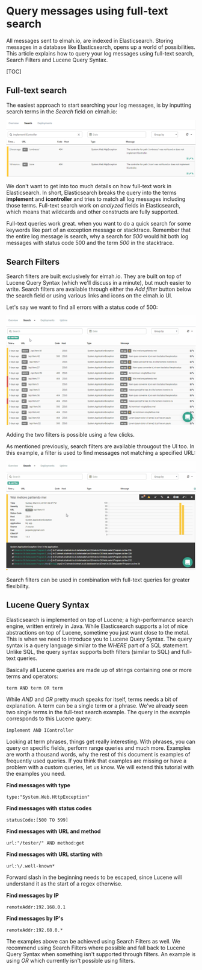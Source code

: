 # Query messages using full-text search
All messages sent to elmah.io, are indexed in Elasticsearch. Storing messages in a database like Elasticsearch, opens up a world of possibilities. This article explains how to query your log messages using full-text search, Search Filters and Lucene Query Syntax.

[TOC]

## Full-text search
The easiest approach to start searching your log messages, is by inputting search terms in the _Search_ field on elmah.io:

![Full-text query](images/full-text-search.png)

We don't want to get into too much details on how full-text work in Elasticsearch. In short, Elasticsearch breaks the query into the terms **implement** and **icontroller** and tries to match all log messages including those terms. Full-text search work on _analyzed_ fields in Elasticsearch, which means that wildcards and other constructs are fully supported.

Full-text queries work great. when you want to do a quick search for some keywords like part of an exception message or stacktrace. Remember that the entire log message is search, why a search for _500_ would hit both log messages with status code 500 and the term _500_ in the stacktrace.

## Search Filters

Search filters are built exclusively for elmah.io. They are built on top of Lucene Query Syntax (which we'll discuss in a minute), but much easier to write. Search filters are available through either the *Add filter* button below the search field or using various links and icons on the elmah.io UI.

Let's say we want to find all errors with a status code of 500:

![Search filters](images/search-filters.gif)

Adding the two filters is possible using a few clicks.

As mentioned previously, search filters are available througout the UI too. In this example, a filter is used to find messages not matching a specified URL:

![Search filter by URL](images/search-filters-error-details.gif)

Search filters can be used in combination with full-text queries for greater flexibility.

## Lucene Query Syntax

Elasticsearch is implemented on top of Lucene; a high-performance search engine, written entirely in Java. While Elasticsearch supports a lot of nice abstractions on top of Lucene, sometime you just want close to the metal. This is when we need to introduce you to Lucene Query Syntax. The query syntax is a query language similar to the _WHERE_ part of a SQL statement. Unlike SQL, the query syntax supports both filters (similar to SQL) and full-text queries.

Basically all Lucene queries are made up of strings containing one or more terms and operators:

```
term AND term OR term
```

While _AND_ and _OR_ pretty much speaks for itself, terms needs a bit of explanation. A term can be a single term or a phrase. We've already seen two single terms in the full-text search example. The query in the example corresponds to this Lucene query:

```
implement AND IController
```

Looking at term phrases, things get really interesting. With phrases, you can query on specific fields, perform range queries and much more. Examples are worth a thousand words, why the rest of this document is examples of frequently used queries. If you think that examples are missing or have a problem with a custom queries, let us know. We will extend this tutorial with the examples you need.

**Find messages with type**

```
type:"System.Web.HttpException"
```

**Find messages with status codes**

```
statusCode:[500 TO 599]
```

**Find messages with URL and method**

```
url:"/tester/" AND method:get
```

**Find messages with URL starting with**

```
url:\/.well-known*
```

Forward slash in the beginning needs to be escaped, since Lucene will understand it as the start of a regex otherwise.

**Find messages by IP**

```
remoteAddr:192.168.0.1
```

**Find messages by IP's**

```
remoteAddr:192.68.0.*
```

The examples above can be achieved using Search Filters as well. We recommend using Search Filters where possible and fall back to Lucene Query Syntax when something isn't supported through filters. An example is using _OR_ which currently isn't possible using filters.